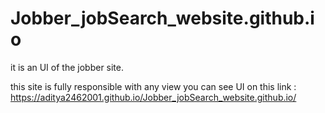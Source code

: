 # Jobber_jobSearch_website.github.io
it is an UI of the jobber site.

this site is fully responsible with any view 
you can see UI on this link : https://aditya2462001.github.io/Jobber_jobSearch_website.github.io/
